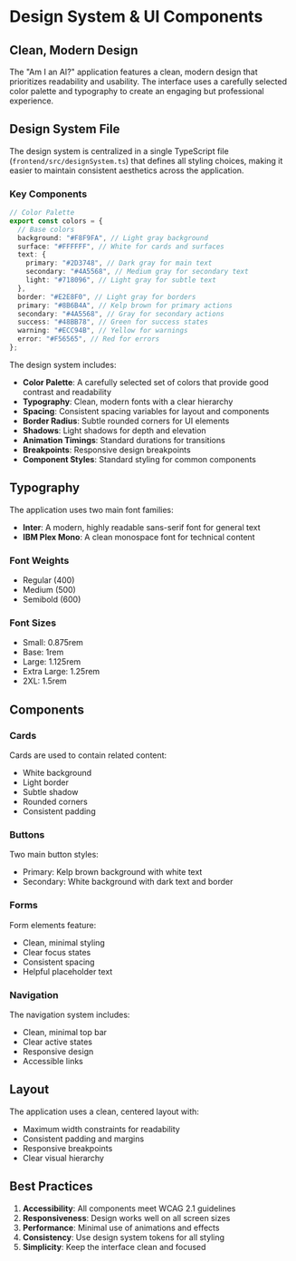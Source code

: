 # Design System & UI Components

## Clean, Modern Design

The "Am I an AI?" application features a clean, modern design that prioritizes readability and usability. The interface uses a carefully selected color palette and typography to create an engaging but professional experience.

## Design System File

The design system is centralized in a single TypeScript file (`frontend/src/designSystem.ts`) that defines all styling choices, making it easier to maintain consistent aesthetics across the application.

### Key Components

```typescript
// Color Palette
export const colors = {
  // Base colors
  background: "#F8F9FA", // Light gray background
  surface: "#FFFFFF", // White for cards and surfaces
  text: {
    primary: "#2D3748", // Dark gray for main text
    secondary: "#4A5568", // Medium gray for secondary text
    light: "#718096", // Light gray for subtle text
  },
  border: "#E2E8F0", // Light gray for borders
  primary: "#8B6B4A", // Kelp brown for primary actions
  secondary: "#4A5568", // Gray for secondary actions
  success: "#48BB78", // Green for success states
  warning: "#ECC94B", // Yellow for warnings
  error: "#F56565", // Red for errors
};
```

The design system includes:

- **Color Palette**: A carefully selected set of colors that provide good contrast and readability
- **Typography**: Clean, modern fonts with a clear hierarchy
- **Spacing**: Consistent spacing variables for layout and components
- **Border Radius**: Subtle rounded corners for UI elements
- **Shadows**: Light shadows for depth and elevation
- **Animation Timings**: Standard durations for transitions
- **Breakpoints**: Responsive design breakpoints
- **Component Styles**: Standard styling for common components

## Typography

The application uses two main font families:

- **Inter**: A modern, highly readable sans-serif font for general text
- **IBM Plex Mono**: A clean monospace font for technical content

### Font Weights

- Regular (400)
- Medium (500)
- Semibold (600)

### Font Sizes

- Small: 0.875rem
- Base: 1rem
- Large: 1.125rem
- Extra Large: 1.25rem
- 2XL: 1.5rem

## Components

### Cards

Cards are used to contain related content:

- White background
- Light border
- Subtle shadow
- Rounded corners
- Consistent padding

### Buttons

Two main button styles:

- Primary: Kelp brown background with white text
- Secondary: White background with dark text and border

### Forms

Form elements feature:

- Clean, minimal styling
- Clear focus states
- Consistent spacing
- Helpful placeholder text

### Navigation

The navigation system includes:

- Clean, minimal top bar
- Clear active states
- Responsive design
- Accessible links

## Layout

The application uses a clean, centered layout with:

- Maximum width constraints for readability
- Consistent padding and margins
- Responsive breakpoints
- Clear visual hierarchy

## Best Practices

1. **Accessibility**: All components meet WCAG 2.1 guidelines
2. **Responsiveness**: Design works well on all screen sizes
3. **Performance**: Minimal use of animations and effects
4. **Consistency**: Use design system tokens for all styling
5. **Simplicity**: Keep the interface clean and focused
